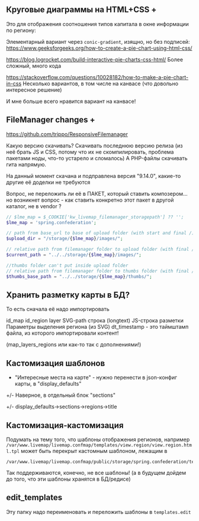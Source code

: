 ## Круговые диаграммы на HTML+CSS +

Это для отображения соотношения типов капитала в окне информации по региону:

Элементарный вариант через `conic-gradient`, изящно, но без подписей:
https://www.geeksforgeeks.org/how-to-create-a-pie-chart-using-html-css/

https://blog.logrocket.com/build-interactive-pie-charts-css-html/
Более сложный, много кода

https://stackoverflow.com/questions/10028182/how-to-make-a-pie-chart-in-css
Несколько вариантов, в том числе на канвасе (что довольно интересное решение)

И мне больше всего нравится вариант на канвасе!


## FileManager changes + 

https://github.com/trippo/ResponsiveFilemanager

Какую версию скачивать? 
Скачивать последнюю версию релиза (из неё брать JS и CSS, потому что их не скомпилировать, проблема пакетами ноды, что-то устарело и сломалось)
А PHP-файлы скачивать гита напрямую.

На данный момент скачана и подправлена версия "9.14.0", какие-то другие её доделки не требуются

Вопрос, не переложить ли её в ПАКЕТ, который ставить композером... но возникнет вопрос - как ставить конкретно этот пакет в другой каталог, не в vendor ?


```php
// $lme_map = $_COOKIE['kw_livemap_filemanager_storagepath'] ?? '';
$lme_map = 'spring.confederation';

// path from base_url to base of upload folder (with start and final /)
$upload_dir = "/storage/{$lme_map}/images/";

// relative path from filemanager folder to upload folder (with final /)
$current_path = "../../storage/{$lme_map}/images/";

//thumbs folder can't put inside upload folder
// relative path from filemanager folder to thumbs folder (with final /)
$thumbs_base_path = "../../storage/{$lme_map}/thumbs/";
```


## Хранить разметку карты в БД?

То есть сначала её надо импортировать

id_map
id_region
layer
SVG-path строка (longtext)
JS-строка разметки
Параметры выделения региона (из SVG)
dt_timestamp - это таймштамп файла, из которого импортировали контент!

(map_layers_regions или как-то так с дополнениями!)

## Кастомизация шаблонов

+ "Интересные места на карте" - нужно перенести в json-конфиг карты, в "display_defaults"

+/- Наверное, в отдельный блок "sections"

+/- display_defaults->sections->regions->title

## Кастомизация-кастомизация

Подумать на тему того, что шаблоны отображения регионов, например `/var/www.livemap/livemap.confmap/templates/view.region/view.region.html.tpl` может быть перекрыт
кастомным шаблоном, лежащим в

```
/var/www.livemap/livemap.confmap/public/storage/spring.confederation/templates.public/view.region.html.tpl
```

Так поддерживаются, конечно, не все шаблоны!
(а в будущем дойдем до того, что эти шаблоны хранятся в БД/редисе)

## edit_templates

Эту папку надо переименовать и переложить шаблоны в `templates.edit`


